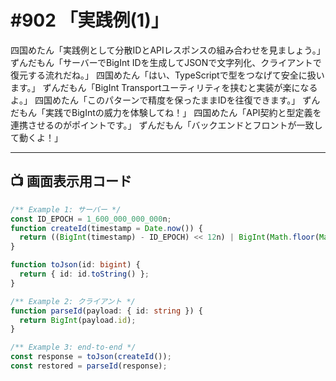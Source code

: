 # #902 「実践例(1)」

四国めたん「実践例として分散IDとAPIレスポンスの組み合わせを見ましょう。」
ずんだもん「サーバーでBigInt IDを生成してJSONで文字列化、クライアントで復元する流れだね。」
四国めたん「はい、TypeScriptで型をつなげて安全に扱います。」
ずんだもん「BigInt Transportユーティリティを挟むと実装が楽になるよ。」
四国めたん「このパターンで精度を保ったままIDを往復できます。」
ずんだもん「実践でBigIntの威力を体験してね！」
四国めたん「API契約と型定義を連携させるのがポイントです。」
ずんだもん「バックエンドとフロントが一致して動くよ！」

---

## 📺 画面表示用コード

```typescript
/** Example 1: サーバー */
const ID_EPOCH = 1_600_000_000_000n;
function createId(timestamp = Date.now()) {
  return ((BigInt(timestamp) - ID_EPOCH) << 12n) | BigInt(Math.floor(Math.random() * 4096));
}

function toJson(id: bigint) {
  return { id: id.toString() };
}

/** Example 2: クライアント */
function parseId(payload: { id: string }) {
  return BigInt(payload.id);
}

/** Example 3: end-to-end */
const response = toJson(createId());
const restored = parseId(response);
```
